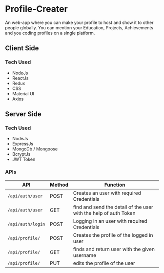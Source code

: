 # Profile-Creater

An web-app where you can make your profile to host and show it to other people globally.
You can mention your Education, Projects, Achievements and you coding profiles on a single platform.

## Client Side

### Tech Used

- NodeJs
- ReactJs
- Redux
- CSS
- Material UI
- Axios

## Server Side

### Tech Used

- NodeJs
- ExpressJs
- MongoDb / Mongoose
- BcryptJs
- JWT Token

### APIs

| API | Method | Function |
| ----------- | ----------- | ----------- |
| `/api/auth/user` | POST |  Creates an user with required Credentials|
| `/api/auth/user` | GET |  find and send the detail of the user with the help of auth Token|
| `/api/auth/login` | POST |  Logging in an user with required Credentials|
| `/api/profile/` | POST | Creates the profile of the logged in user|
| `/api/profile/` | GET | finds and return user with the given username|
| `/api/profile/` | PUT | edits the profile of the user| 
